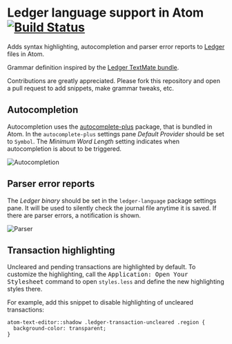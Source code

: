 # Ledger language support in Atom [![Build Status](https://travis-ci.org/4ourbit/language-ledger.svg?branch=master)](https://travis-ci.org/4ourbit/language-ledger)

Adds syntax highlighting, autocompletion and parser error reports to
[Ledger](http://ledger-cli.org/) files in Atom.

Grammar definition inspired by the [Ledger TextMate bundle](https://github.com/lifepillar/Ledger.tmbundle).

Contributions are greatly appreciated. Please fork this repository and open a
pull request to add snippets, make grammar tweaks, etc.

## Autocompletion

Autocompletion uses the [autocomplete-plus](https://atom.io/packages/autocomplete-plus)
package, that is bundled in Atom. In the `autocomplete-plus` settings pane
*Default Provider* should be set to `Symbol`. The *Minimum Word Length* setting
indicates when autocompletion is about to be triggered.

![Autocompletion](http://fs2.directupload.net/images/150521/xhkpxw44.gif)

## Parser error reports

The *Ledger binary* should be set in the `ledger-language` package settings
pane. It will be used to silently check the journal file anytime it is saved. If
there are parser errors, a notification is shown.

![Parser](http://fs1.directupload.net/images/150321/vz2phip4.gif)

## Transaction highlighting

Uncleared and pending transactions are highlighted by default. To customize the
highlighting, call the <kbd>Application: Open Your Stylesheet</kbd> command to
open `styles.less` and define the new highlighting styles there.

For example, add this snippet to disable highlighting of uncleared transactions:
```less
atom-text-editor::shadow .ledger-transaction-uncleared .region {
  background-color: transparent;
}
```
